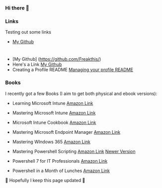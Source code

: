 ### Hi there 👋

<!--
**Freakthis/Freakthis** is a ✨ _special_ ✨ repository because its `README.md` (this file) appears on your GitHub profile.

Here are some ideas to get you started:

- 🔭 I’m currently working on ...
- 🌱 I’m currently learning ...
- 👯 I’m looking to collaborate on ...
- 🤔 I’m looking for help with ...
- 💬 Ask me about ...
- 📫 How to reach me: ...
- 😄 Pronouns: ...
- ⚡ Fun fact: ...
-->


### Links
Testing out some links

- [My Github](https://github.com/Freakthis/)
#
- [My Github] (https://github.com/Freakthis/)
- Here's a Link [My Github](https://github.com/Freakthis/)
- Creating a Profile README [Managing your profile README](https://docs.github.com/en/account-and-profile/setting-up-and-managing-your-github-profile/customizing-your-profile/managing-your-profile-readme)

### Books
I recently got a few Books (I aim to get both physical and ebook versions):

- Learning Microsoft Intune [Amazon Link](https://amzn.to/3W9YQpq)
- Mastering Microsoft Intune [Amazon Link](https://amzn.to/4bsVN07)
- Microsoft Intune Cookbook [Amazon Link](https://amzn.to/4bbEMqQ)
- Mastering Microsoft Endpoint Manager [Amazon Link](https://amzn.to/3JzsnBi)

- Mastering WIndows 365 [Amazon Link](https://amzn.to/4dfF6Xm)

- Mastering Powershell Scripting [Amazon Link](https://amzn.to/3Qf1M08) [Newer Version](https://amzn.to/3QhhtUC)
- Powershell 7 for IT Professionals [Amazon Link](https://amzn.to/3U6O8x6)
- Powershell in a Month of Lunches [Amazon Link](https://amzn.to/3QkaFFT)


<!--
Saved Links
[Packt Free PDF](https://www.packtpub.com/page/free-ebook)
IDKTest
-->


🤞 Hopefully I keep this page updated 🤞